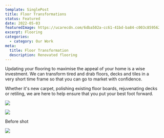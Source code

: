 ```yaml
---
template: SinglePost
title: Floor Transformations
status: Featured
date: 2022-05-03
featuredImage: https://ucarecdn.com/6dba502a-cc61-41bd-ba84-c003c8595629/-/crop/1382x936/267,0/-/preview/
excerpt: Flooring
categories:
  - category: Our Work
meta:
  title: Floor Transformation
  description: Renovated flooring
---
```

Updating your flooring to maximise the appeal of your home is a wise investment. We can transform tired and drab floors, decks and tiles in a very short time frame so that you can go to market with confidence.  

Whether it's new carpet, polishing existing floor boards, rejuvenating decks or retiling, we are here to help ensure that you put your best foot forward.

![](https://ucarecdn.com/72c63015-0988-49d7-903c-d49c9722441e/-/crop/1377x936/277,0/-/preview/)



![](https://ucarecdn.com/0c5d9676-3d41-49c0-a991-22dc186b0901/-/crop/1393x930/264,0/-/preview/)

Before shot

![](https://ucarecdn.com/e4502598-0cdb-42fa-945e-a22c7802efa5/)